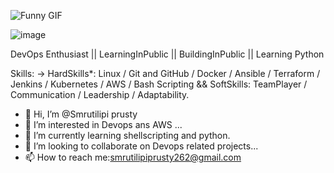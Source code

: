 ![Funny GIF](./1_DluPjzT_eTUFdzHCI7JBZA.gif)

![image](https://github.com/Smrutiprusty/Smrutiprusty/assets/161937962/32596144-c8fc-438c-b112-843c98b4fa7c)

DevOps Enthusiast ||  LearningInPublic || BuildingInPublic || Learning Python

Skills: -> HardSkills*: Linux / Git and GitHub / Docker / Ansible / Terraform / Jenkins / Kubernetes / AWS / Bash Scripting && SoftSkills: TeamPlayer / Communication / Leadership / Adaptability.


- 👋 Hi, I’m @Smrutilipi prusty
- 👀 I’m interested in Devops ans AWS ...
- 🌱 I’m currently learning shellscripting and python.
- 💞️ I’m looking to collaborate on Devops related projects...
- 📫 How to reach me:smrutilipiprusty262@gmail.com

<!---
Smrutiprusty/Smrutiprusty is a ✨ special ✨ repository because its `README.md` (this file) appears on your GitHub profile.
You can click the Preview link to take a look at your changes.
--->
